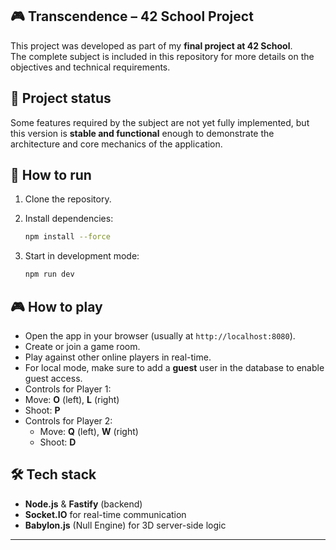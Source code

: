 
## 🎮 Transcendence – 42 School Project

This project was developed as part of my **final project at 42 School**.  
The complete subject is included in this repository for more details on the objectives and technical requirements.

## 📌 Project status

Some features required by the subject are not yet fully implemented, but this version is **stable and functional** enough to demonstrate the architecture and core mechanics of the application.

## 🚀 How to run

1. Clone the repository. 

2. Install dependencies:  
   ```bash
   npm install --force
   ```
3. Start in development mode:  
   ```bash
   npm run dev
   ```

## 🎮 How to play

- Open the app in your browser (usually at `http://localhost:8080`).
- Create or join a game room.
- Play against other online players in real-time.
-  For local mode, make sure to add a **guest** user in the database to enable guest access.
 - Controls for Player 1:  
  - Move: **O** (left), **L** (right)  
  - Shoot: **P**
- Controls for Player 2:  
  - Move: **Q** (left), **W** (right)  
  - Shoot: **D**

## 🛠️ Tech stack

- **Node.js** & **Fastify** (backend)  
- **Socket.IO** for real-time communication  
- **Babylon.js** (Null Engine) for 3D server-side logic  

---
